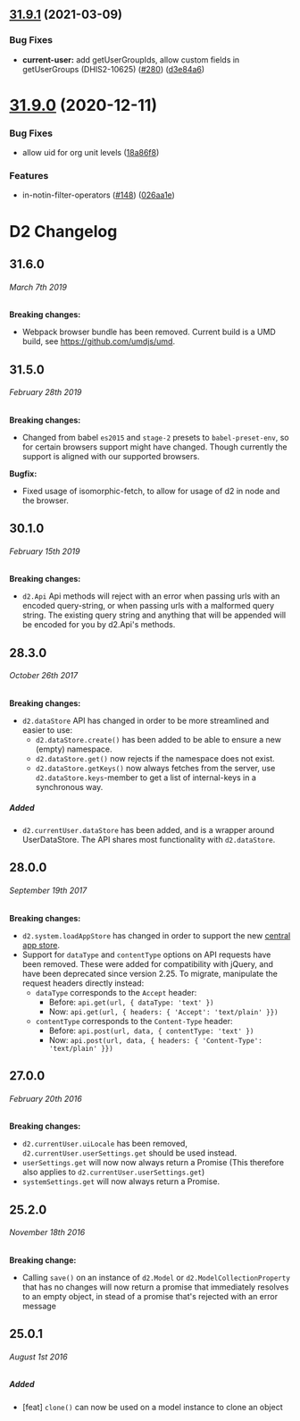 ## [31.9.1](https://github.com/dhis2/d2/compare/v31.9.0...v31.9.1) (2021-03-09)


### Bug Fixes

* **current-user:** add getUserGroupIds, allow custom fields in getUserGroups (DHIS2-10625) ([#280](https://github.com/dhis2/d2/issues/280)) ([d3e84a6](https://github.com/dhis2/d2/commit/d3e84a6812b9b1071030568092d568cd51dbe816))

# [31.9.0](https://github.com/dhis2/d2/compare/v31.8.1...v31.9.0) (2020-12-11)


### Bug Fixes

* allow uid for org unit levels ([18a86f8](https://github.com/dhis2/d2/commit/18a86f8bf71cd66e8b881e9df74c2baafd0c3f8e))


### Features

* in-notin-filter-operators ([#148](https://github.com/dhis2/d2/issues/148)) ([026aa1e](https://github.com/dhis2/d2/commit/026aa1e5273baa64267f9a9b3980c517438e66ce))

# D2 Changelog

## 31.6.0
###### _March 7th 2019_

**Breaking changes:**

- Webpack browser bundle has been removed. Current build is a UMD build, see https://github.com/umdjs/umd.

## 31.5.0
###### _February 28th 2019_

**Breaking changes:**

- Changed from babel `es2015` and `stage-2` presets to `babel-preset-env`, so for certain browsers support might have changed. Though currently the support is aligned with our supported browsers.

**Bugfix:**

- Fixed usage of isomorphic-fetch, to allow for usage of d2 in node and the browser.

## 30.1.0
###### _February 15th 2019_

**Breaking changes:**

- `d2.Api` Api methods will reject with an error when passing urls with an encoded query-string, or when passing urls with a malformed query string. The existing query string and anything that will be appended will be encoded for you by d2.Api's methods.

## 28.3.0
###### _October 26th 2017_

**Breaking changes:**

- `d2.dataStore` API has changed in order to be more streamlined and easier to use:
    - `d2.dataStore.create()` has been added to be able to ensure a new (empty) namespace.
    - `d2.dataStore.get()` now rejects if the namespace does not exist.
    - `d2.dataStore.getKeys()` now always fetches from the server, use `d2.dataStore.keys`-member to get a list of 
    internal-keys in a synchronous way.
    
##### Added

- `d2.currentUser.dataStore` has been added, and is a wrapper around UserDataStore. The API shares most functionality with `d2.dataStore`.

## 28.0.0
###### _September 19th 2017_

**Breaking changes:**

- `d2.system.loadAppStore` has changed in order to support the new [central app store](https://play.dhis2.org/appstore).
- Support for `dataType` and `contentType` options on API requests have been removed. These were added for
  compatibility with jQuery, and have been deprecated since version 2.25. To migrate, manipulate the request headers
  directly instead:
  - `dataType` corresponds to the `Accept` header:
    - Before: `api.get(url, { dataType: 'text' })`
    - Now: `api.get(url, { headers: { 'Accept': 'text/plain' }})`
  - `contentType` corresponds to the `Content-Type` header:
    - Before: `api.post(url, data, { contentType: 'text' })`
    - Now: `api.post(url, data, { headers: { 'Content-Type': 'text/plain' }})`

## 27.0.0
###### _February 20th 2016_

**Breaking changes:**

- `d2.currentUser.uiLocale` has been removed, `d2.currentUser.userSettings.get` should be used instead.
- `userSettings.get` will now now always return a Promise (This therefore also applies to `d2.currentUser.userSettings.get`)
- `systemSettings.get` will now always return a Promise.

## 25.2.0
###### _November 18th 2016_

**Breaking change:**

- Calling `save()` on an instance of `d2.Model` or `d2.ModelCollectionProperty`
that has no changes will now return a promise that immediately resolves to an
empty object, in stead of a promise that's rejected with an error message

## 25.0.1
###### _August 1st 2016_

##### Added

- [feat] `clone()` can now be used on a model instance to clone an object
